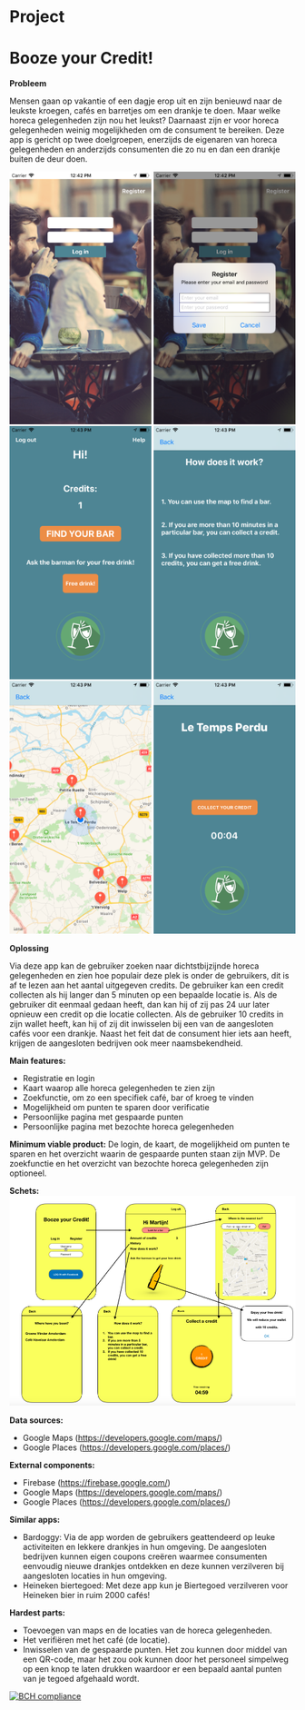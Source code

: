 # Project
# Booze your Credit!

**Probleem** 

Mensen gaan op vakantie of een dagje erop uit en zijn benieuwd naar de leukste kroegen, cafés en barretjes om een drankje te doen. Maar welke horeca gelegenheden zijn nou het leukst? Daarnaast zijn er voor horeca gelegenheden weinig mogelijkheden om de consument te bereiken. Deze app is gericht op twee doelgroepen, enerzijds de eigenaren van horeca gelegenheden en anderzijds consumenten die zo nu en dan een drankje buiten de deur doen. 

<img src="https://raw.githubusercontent.com/MartijnBlauw/Project/master/doc/Login.png" width="250"> <img src="https://raw.githubusercontent.com/MartijnBlauw/Project/master/doc/Register.png" width="250"> <img src="https://raw.githubusercontent.com/MartijnBlauw/Project/master/doc/Index.png" width="250">
<img src="https://raw.githubusercontent.com/MartijnBlauw/Project/master/doc/Help.png" width="250"> <img src="https://raw.githubusercontent.com/MartijnBlauw/Project/master/doc/Map.png" width="250"> <img src="https://raw.githubusercontent.com/MartijnBlauw/Project/master/doc/Collect.png" width="250">


**Oplossing**

Via deze app kan de gebruiker zoeken naar dichtstbijzijnde horeca gelegenheden en zien hoe populair deze plek is onder de gebruikers, dit is af te lezen aan het aantal uitgegeven credits. De gebruiker kan een credit collecten als hij langer dan 5 minuten op een bepaalde locatie is. Als de gebruiker dit eenmaal gedaan heeft, dan kan hij of zij pas 24 uur later opnieuw een credit op die locatie collecten. Als de gebruiker 10 credits in zijn wallet heeft, kan hij of zij dit inwisselen bij een van de aangesloten cafés voor een drankje. Naast het feit dat de consument hier iets aan heeft, krijgen de aangesloten bedrijven ook meer naamsbekendheid. 

**Main features:**
-	Registratie en login
-	Kaart waarop alle horeca gelegenheden te zien zijn
-	Zoekfunctie, om zo een specifiek café, bar of kroeg te vinden
-	Mogelijkheid om punten te sparen door verificatie
-	Persoonlijke pagina met gespaarde punten 
-	Persoonlijke pagina met bezochte horeca gelegenheden

**Minimum viable product:**
De login, de kaart, de mogelijkheid om punten te sparen en het overzicht waarin de gespaarde punten staan zijn MVP. De zoekfunctie en het overzicht van bezochte horeca gelegenheden zijn optioneel.

**Schets:**
![](https://raw.githubusercontent.com/MartijnBlauw/Project/master/doc/Sketch%20Booze%20your%20Credit%202.0.png)

**Data sources:**
-	Google Maps (https://developers.google.com/maps/)
-	Google Places (https://developers.google.com/places/)

**External components:**
-	Firebase (https://firebase.google.com/)
-	Google Maps (https://developers.google.com/maps/)
-	Google Places (https://developers.google.com/places/)

**Similar apps:**
-	Bardoggy: Via de app worden de gebruikers geattendeerd op leuke activiteiten en lekkere drankjes in hun omgeving. De aangesloten bedrijven kunnen eigen coupons creëren waarmee consumenten eenvoudig nieuwe drankjes ontdekken en deze kunnen verzilveren bij aangesloten locaties in hun omgeving. 
-	Heineken biertegoed: Met deze app kun je Biertegoed verzilveren voor Heineken bier in ruim 2000 cafés!

**Hardest parts:**
-	Toevoegen van maps en de locaties van de horeca gelegenheden.
-	Het verifiëren met het café (de locatie). 
-	Inwisselen van de gespaarde punten. Het zou kunnen door middel van een QR-code, maar het zou ook kunnen door het personeel simpelweg op een knop te laten drukken waardoor er een bepaald aantal punten van je tegoed afgehaald wordt. 

[![BCH compliance](https://bettercodehub.com/edge/badge/MartijnBlauw/Project?branch=master)](https://bettercodehub.com/)
